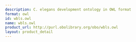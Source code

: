 ```yaml
---
description: C. elegans development ontology in OWL format
format: owl
id: wbls.owl
name: wbls.owl
product_url: http://purl.obolibrary.org/obo/wbls.owl
layout: product_detail
---
```

